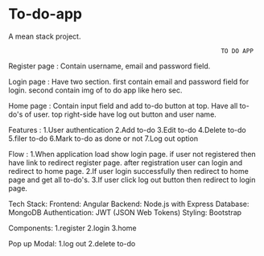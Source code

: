 # To-do-app
A mean stack project.

                                                               TO DO APP

Register page : Contain username, email and password field. 

Login page : Have two section. first contain email and password field for login. second contain img of to do app like hero sec.

Home page : Contain input field and add to-do button at top.
            Have all to-do's of user.
	    top right-side have log out button and user name. 

Features :
1.User authentication
2.Add to-do
3.Edit to-do
4.Delete to-do
5.filer to-do
6.Mark to-do as done or not
7.Log out option

Flow :
1.When application load show login page. if user not registered then have link to redirect register page. after registration user can login and redirect to home page.
2.If user login successfully then redirect to home page and get all to-do's.
3.If user click log out button then redirect to login page.

Tech Stack:
Frontend: Angular
Backend: Node.js with Express
Database: MongoDB
Authentication: JWT (JSON Web Tokens)
Styling: Bootstrap

Components:     1.register
		2.login
		3.home
 
Pop up Modal: 	1.log out
		2.delete to-do	
		
            
